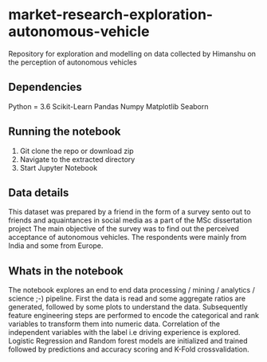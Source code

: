 # market-research-exploration-autonomous-vehicle
Repository for exploration and modelling on data collected by Himanshu on the perception of autonomous vehicles

## Dependencies
Python = 3.6
Scikit-Learn
Pandas
Numpy
Matplotlib
Seaborn

## Running the notebook
1. Git clone the repo or download zip
2. Navigate to the extracted directory
3. Start Jupyter Notebook

## Data details
This dataset was prepared by a friend in the form of a survey sento out to friends and aquaintances in social media as a part of the MSc dissertation project
The main objective of the survey was to find out the perceived acceptance of autonomous vehicles. The respondents were mainly from India and some from Europe.

## Whats in the notebook
The notebook explores an end to end data processing / mining / analytics / science ;-) pipeline. First the data is read and some aggregate ratios are generated, followed by some plots to understand the data. Subsequently feature engineering steps are performed to encode the categorical and rank variables to transform them into numeric data. Correlation of the independent variables with the label i.e driving experience is explored. Logistic Regression and Random forest models are initialized and trained followed by predictions and accuracy scoring and K-Fold crossvalidation.
